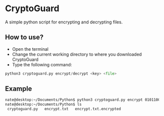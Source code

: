 
# CryptoGuard

A simple python script for encrypting and decrypting files.

## How to use?

- Open the terminal
- Change the current working directory to where you downloaded CryptoGuard
- Type the following command:
```python
python3 cryptoguard.py encrypt/decrypt <key> <file>
```

## Example

```bash
nate@desktop:~/Documents/Python$ python3 cryptoguard.py encrypt 01011001101010110111110001100110 encrypt.txt
nate@desktop:~/Documents/Python$ ls
 cryptoguard.py   encrypt.txt   encrypt.txt.encrypted
 ```
